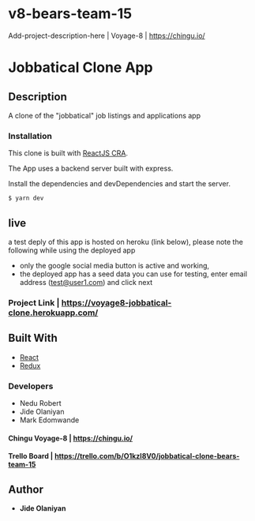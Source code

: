 # v8-bears-team-15
Add-project-description-here | Voyage-8 | https://chingu.io/



# Jobbatical Clone App

## Description
A clone of the "jobbatical" job listings and applications app



### Installation

This clone is built with [ReactJS CRA](https://reactjs.org/docs/create-a-new-react-app.html). 

The App uses a backend server built with express.

Install the dependencies and devDependencies and start the server.

```sh
$ yarn dev
```

## live
a test deply of this app is hosted on heroku (link below), please note the following while using the deployed app

* only the google social media button is active and working,
* the deployed app has a seed data you can use for testing, enter email address (test@user1.com) and click next

### Project Link | https://voyage8-jobbatical-clone.herokuapp.com/







## Built With
* [React](https://reactjs.org)
* [Redux](https://redux.js.org)


### Developers
- Nedu Robert
- Jide Olaniyan
- Mark Edomwande


#### Chingu Voyage-8 | https://chingu.io/
#### Trello Board | https://trello.com/b/O1kzl8V0/jobbatical-clone-bears-team-15


## Author
* **Jide Olaniyan** 
